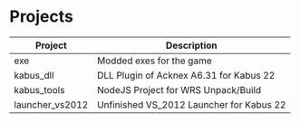 # Projects

| Project           | Description                                                        |
| ----------------- | ------------------------------------------------------------------ |
| exe             | Modded exes for the game |
| kabus_dll       | DLL Plugin of Acknex A6.31 for Kabus 22 |
| kabus_tools     | NodeJS Project for WRS Unpack/Build |
| launcher_vs2012 | Unfinished VS_2012 Launcher for Kabus 22 | 
 
